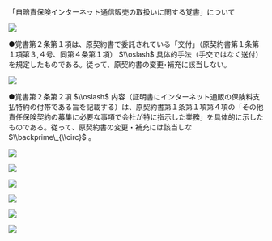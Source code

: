 「自賠責保険インターネット通信販売の取扱いに関する覚書」について

![](https://www.nta.go.jp/tmp/805f1dad-2e0c-4cca-98f9-3ea5d4012969/images/6048f2b900c73bc72f3c1d9d049aeee03a41e4fefdd89d842cdac00d941c3660.jpg)

●覚書第２条第１項は、原契約書で委託されている「交付」（原契約書第１条第１項第３,４号、同第４条第１項） $\\oslash$ 具体的手法（手交ではなく送付）を規定したものである。従って、原契約書の変更･補充に該当しない。

![](https://www.nta.go.jp/tmp/805f1dad-2e0c-4cca-98f9-3ea5d4012969/images/ecf87b0398bc3429c3d8d46efa4a82bf07cbe5f72f87bf5645ce295e21a00cd0.jpg)

●覚書第２条第２項 $\\oslash$ 内容（証明書にインターネット通販の保険料支払特約の付帯である旨を記載する）は、原契約書第１条第１項第４項の「その他責任保険契約の募集に必要な事項で会社が特に指示した業務」を具体的に示したものである。従って、原契約書の変更・補充には該当しな $\\backprime\_{\\circ}$ 。

![](https://www.nta.go.jp/tmp/805f1dad-2e0c-4cca-98f9-3ea5d4012969/images/19ea9f4d1ba99287b2fce50b518731073b10527c1f2bb53d67e5af489eb236b8.jpg)

![](https://www.nta.go.jp/tmp/805f1dad-2e0c-4cca-98f9-3ea5d4012969/images/994df68812e9588236470c28493dc611560f96ab9ce86fc3d868ce6200246c94.jpg)

![](https://www.nta.go.jp/tmp/805f1dad-2e0c-4cca-98f9-3ea5d4012969/images/8f97575cc7655b1a77bb0083b2f5e2fbb0cdc33ef0a353b3e70f2118708bd897.jpg)

![](https://www.nta.go.jp/tmp/805f1dad-2e0c-4cca-98f9-3ea5d4012969/images/16f108070decc9dd95e31af919d0f381b0c7ce552e5c97a56ac1c9cf06d17efa.jpg)

![](https://www.nta.go.jp/tmp/805f1dad-2e0c-4cca-98f9-3ea5d4012969/images/068d853687ae74fc8bad4ad6200277385d14cad6eeb51481809e32537de03b06.jpg)

![](https://www.nta.go.jp/tmp/805f1dad-2e0c-4cca-98f9-3ea5d4012969/images/abad69c10fc0fe5d3aa1903dbf9c42a6952dc62482906a08f013932afbf7b03b.jpg)